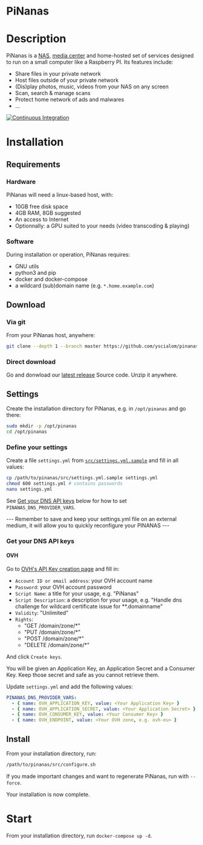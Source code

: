 PiNanas
========

Description
===========
PiNanas is a [NAS](https://en.wikipedia.org/wiki/Network-attached_storage "Network-attached storage"),
[media center](https://en.wikipedia.org/wiki/Home_theater_PC) and home-hosted set of services
designed to run on a small computer like a Raspberry PI. Its features include:

- Share files in your private network
- Host files outside of your private network
- (Dis)play photos, music, videos from your NAS on any screen
- Scan, search & manage scans
- Protect home network of ads and malwares
- ...


[![Continuous Integration](https://github.com/yscialom/pinanas/actions/workflows/continuous-integration.yml/badge.svg?branch=develop)](https://github.com/yscialom/pinanas/actions/workflows/continuous-integration.yml)

Installation
============

Requirements
------------

### Hardware

PiNanas will need a linux-based host, with:
- 10GB free disk space
- 4GB RAM, 8GB suggested
- An access to Internet
- Optionnally: a GPU suited to your needs (video transcoding & playing)

### Software

During installation or operation, PiNanas requires:
- GNU utils
- python3 and pip
- docker and docker-compose
- a wildcard (sub)domain name (e.g. `*.home.example.com`)


Download
--------

### Via git
From your PiNanas host, anywhere:
```bash
git clone --depth 1 --branch master https://github.com/yscialom/pinanas.git
```

### Direct download
Go and donwload our [latest release](https://github.com/yscialom/pinanas/releases) Source code.
Unzip it anywhere.


Settings
--------

Create the installation directory for PiNanas, e.g. in `/opt/pinanas` and go there:
```bash
sudo mkdir -p /opt/pinanas
cd /opt/pinanas
```

### Define your settings
Create a file `settings.yml` from [`src/settings.yml.sample`](src/settings.yml.sample) and fill in all values:
```bash
cp /path/to/pinanas/src/settings.yml.sample settings.yml
chmod 600 settings.yml # contains passwords
nano settings.yml
```
See [Get your DNS API keys](#get-your-dns-api-keys) below for how to set `PINANAS_DNS_PROVIDER_VARS`.

--- Remember to save and keep your settings.yml file on an external medium, it will allow you to quickly reconfigure your PINANAS ---

### Get your DNS API keys

#### OVH

Go to [OVH's API Key creation page](https://eu.api.ovh.com/createToken/) and fill in:
- `Account ID or email address`: your OVH account name
- `Password`: your OVH account password
- `Script Name`: a title for your usage, e.g. "PiNanas"
- `Script Description`: a description for your usage, e.g. "Handle dns challenge for wildcard certificate issue for **.domainname"
- `Validity`: "Unlimited"
- `Rights`:
  - "GET /domain/zone/*"
  - "PUT /domain/zone/*"
  - "POST /domain/zone/*"
  - "DELETE /domain/zone/*"

And click `Create keys`.

You will be given an Application Key, an Application Secret and a Consumer Key. Keep those secret and safe as you cannot retrieve them.

Update `settings.yml` and add the following values:
```yaml
PINANAS_DNS_PROVIDER_VARS:
  - { name: OVH_APPLICATION_KEY, value: <Your Application Key> }
  - { name: OVH_APPLICATION_SECRET, value: <Your Application Secret> }
  - { name: OVH_CONSUMER_KEY, value: <Your Consumer Key> }
  - { name: OVH_ENDPOINT, value: <Your OVH zone, e.g. ovh-eu> }
```

Install
-------

From your installation directory, run:
```bash
/path/to/pinanas/src/configure.sh
```
If you made important changes and want to regenerate PiNanas, run with `--force`.

Your installation is now complete.

Start
=====

From your installation directory, run `docker-compose up -d`.
